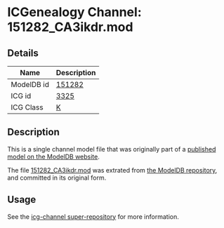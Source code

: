 # ICGenealogy Channel: 151282\_CA3ikdr.mod

## Details

Name | Description
---- | -----------
ModelDB id | [151282](http://senselab.med.yale.edu/ModelDB/ShowModel.cshtml?model=151282)
ICG id | [3325](http://icg.neurotheory.ox.ac.uk/channels/1/3325)
ICG Class | [K](http://icg.neurotheory.ox.ac.uk/channels/1)

## Description

This is a single channel model file that was originally part of a [published model on the ModelDB website](http://senselab.med.yale.edu/mModelDB/ShowModel.cshtml?model=151282).

The file [151282\_CA3ikdr.mod](151282_CA3ikdr.mod) was extrated from [the ModelDB repository](http://senselab.med.yale.edu/ModelDB/ShowModel.cshtml?model=151282), and committed in its original form.

## Usage

See the [icg-channel super-repository](https://github.com/icgenealogy/icg-channels) for more information.